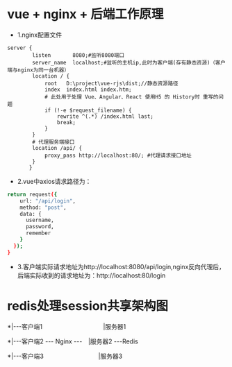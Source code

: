 # vue + nginx + 后端工作原理
* 1.nginx配置文件
```bahs
server {
        listen       8080;#监听8080端口
        server_name  localhost;#监听的主机ip,此时为客户端(存有静态资源)（客户端与nginx为同一台机器）
        location / {
            root   D:\project\vue-rjs\dist;//静态资源路径
            index  index.html index.htm;
			# 此处用于处理 Vue、Angular、React 使用H5 的 History时 重写的问题
            if (!-e $request_filename) {
                rewrite ^(.*) /index.html last;
                break;
            }
        }
		# 代理服务端接口
        location /api/ {
            proxy_pass http://localhost:80/; #代理请求接口地址
        }
       }
```
* 2.vue中axios请求路径为：
```bash
return request({
    url: "/api/login",
    method: "post",
    data: {
      username,
      password,
      remember
    }
  });
}
```
* 3.客户端实际请求地址为http://localhost:8080/api/login,nginx反向代理后，后端实际收到的请求地址为：http://localhost:80/login

# redis处理session共享架构图
*|---客户端1　　　　　　　　　　|服务器1             
        
           
*|---客户端2  --- Nginx  ---　|服务器2  ---Redis
          
       
*|---客户端3　　　　　　　　　|服务器3
